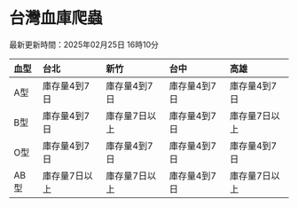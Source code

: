 # 台灣血庫爬蟲

最新更新時間：2025年02月25日 16時10分

| 血型   | 台北      | 新竹      | 台中      | 高雄      |
|:-----|:--------|:--------|:--------|:--------|
| A型   | 庫存量4到7日 | 庫存量4到7日 | 庫存量4到7日 | 庫存量4到7日 |
| B型   | 庫存量4到7日 | 庫存量7日以上 | 庫存量4到7日 | 庫存量7日以上 |
| O型   | 庫存量4到7日 | 庫存量4到7日 | 庫存量4到7日 | 庫存量4到7日 |
| AB型  | 庫存量7日以上 | 庫存量7日以上 | 庫存量4到7日 | 庫存量7日以上 |